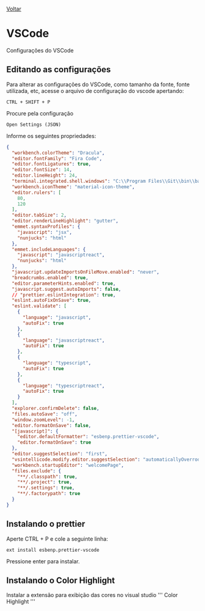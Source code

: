 [Voltar](/Readme.md)

# VSCode

Configurações do VSCode

## Editando as configurações

Para alterar as configurações do VSCode, como tamanho da fonte, fonte utilizada, etc, acesse o arquivo de configuração do vscode apertando:

```
CTRL + SHIFT + P
```

Procure pela configuração

```
Open Settings (JSON)
```

Informe os seguintes propriedades:

```json
{
  "workbench.colorTheme": "Dracula",
  "editor.fontFamily": "Fira Code",
  "editor.fontLigatures": true,
  "editor.fontSize": 14,
  "editor.lineHeight": 24,
  "terminal.integrated.shell.windows": "C:\\Program Files\\Git\\bin\\bash.exe",
  "workbench.iconTheme": "material-icon-theme",
  "editor.rulers": [
    80,
    120
  ],
  "editor.tabSize": 2,
  "editor.renderLineHighlight": "gutter",
  "emmet.syntaxProfiles": {
    "javascript": "jsx",
    "nunjucks": "html"
  },
  "emmet.includeLanguages": {
    "javascript": "javascriptreact",
    "nunjucks": "html"
  },
  "javascript.updateImportsOnFileMove.enabled": "never",
  "breadcrumbs.enabled": true,
  "editor.parameterHints.enabled": true,
  "javascript.suggest.autoImports": false,
  // "prettier.eslintIntegration": true,
  "eslint.autoFixOnSave": true,
  "eslint.validate": [
    {
      "language": "javascript",
      "autoFix": true
    },
    {
      "language": "javascriptreact",
      "autoFix": true
    },
    {
      "language": "typescript",
      "autoFix": true
    },
    {
      "language": "typescriptreact",
      "autoFix": true
    }
  ],
  "explorer.confirmDelete": false,
  "files.autoSave": "off",
  "window.zoomLevel": -1,
  "editor.formatOnSave": false,
  "[javascript]": {
    "editor.defaultFormatter": "esbenp.prettier-vscode",
    "editor.formatOnSave": true
  },
  "editor.suggestSelection": "first",
  "vsintellicode.modify.editor.suggestSelection": "automaticallyOverrodeDefaultValue",
  "workbench.startupEditor": "welcomePage",
  "files.exclude": {
    "**/.classpath": true,
    "**/.project": true,
    "**/.settings": true,
    "**/.factorypath": true
  }
}
```

## Instalando o prettier 

Aperte CTRL + P  e cole a seguinte linha: 
```
ext install esbenp.prettier-vscode
```

Pressione enter para instalar.

## Instalando o Color Highlight

Instalar a extensão para exibição das cores no visual studio
'''
Color Highlight
'''